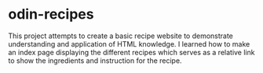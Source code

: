 # odin-recipes
This project attempts to create a basic recipe website to demonstrate understanding and application of HTML knowledge. I learned how to make an index page displaying the different recipes which serves as a relative link to show the ingredients and instruction for the recipe. 